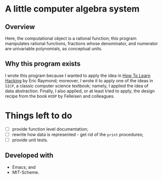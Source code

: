 # A little computer algebra system

## Overview
Here, the computational object is a rational function; this program manipulates rational functions, fractions whose denominator,
and numerator are univariable polynomials, as conceptual units.

## Why this program exists
I wrote this program because I wanted to apply the idea in
           [How To Learn Hacking](http://www.catb.org/~esr/faqs/hacking-howto.html) by Eric Raymond; moreover, I wrote it to
apply one of the ideas in `SICP`, a classic computer science textbook; namely, I applied the idea of data abstraction. Finally,
I also applied, or at least tried to apply, the design recipe from the book `HtDP` by Felleisen and colleagues.

# Things left to do
- [ ] provide function level documentation;
- [ ] rewrite how data is represented - get rid of the `print` procedures;
- [ ] provide unit tests.

## Developed with
- Emacs; and 
- MIT-Scheme.
